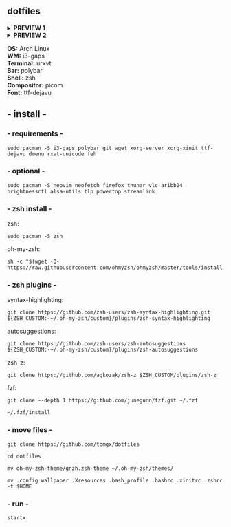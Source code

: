 ## dotfiles
<details>
<summary><b>PREVIEW 1</b></summary>
<img src="https://i.imgur.com/PSfFgdc.png">
</details>
<details>
<summary><b>PREVIEW 2</b></summary>
<img src="https://i.imgur.com/8XbAz96.png">
</details>


<b>OS:</b> Arch Linux<br/>
<b>WM:</b> i3-gaps<br/>
<b>Terminal:</b> urxvt<br/>
<b>Bar:</b> polybar<br/>
<b>Shell:</b> zsh<br/>
<b>Compositor:</b> picom<br/>
<b>Font:</b> ttf-dejavu<br/>


## - install -

### - requirements -
```
sudo pacman -S i3-gaps polybar git wget xorg-server xorg-xinit ttf-dejavu dmenu rxvt-unicode feh
```

### - optional -
```
sudo pacman -S neovim neofetch firefox thunar vlc aribb24 brightnessctl alsa-utils tlp powertop streamlink
```

### - zsh install - 

zsh:<br/>
```
sudo pacman -S zsh
```

oh-my-zsh:<br/>
```
sh -c "$(wget -O- https://raw.githubusercontent.com/ohmyzsh/ohmyzsh/master/tools/install.sh)"
```


### - zsh plugins -

syntax-highlighting:<br/>
```
git clone https://github.com/zsh-users/zsh-syntax-highlighting.git ${ZSH_CUSTOM:-~/.oh-my-zsh/custom}/plugins/zsh-syntax-highlighting
```

autosuggestions:<br/>
```
git clone https://github.com/zsh-users/zsh-autosuggestions ${ZSH_CUSTOM:-~/.oh-my-zsh/custom}/plugins/zsh-autosuggestions
```

zsh-z:<br/>
```
git clone https://github.com/agkozak/zsh-z $ZSH_CUSTOM/plugins/zsh-z
```

fzf:<br/>
```
git clone --depth 1 https://github.com/junegunn/fzf.git ~/.fzf
```

```
~/.fzf/install
```


### - move files -

```
git clone https://github.com/tomgx/dotfiles
```

```
cd dotfiles
```

```
mv oh-my-zsh-theme/gnzh.zsh-theme ~/.oh-my-zsh/themes/
```

```
mv .config wallpaper .Xresources .bash_profile .bashrc .xinitrc .zshrc -t $HOME
```

### - run -
`startx`
